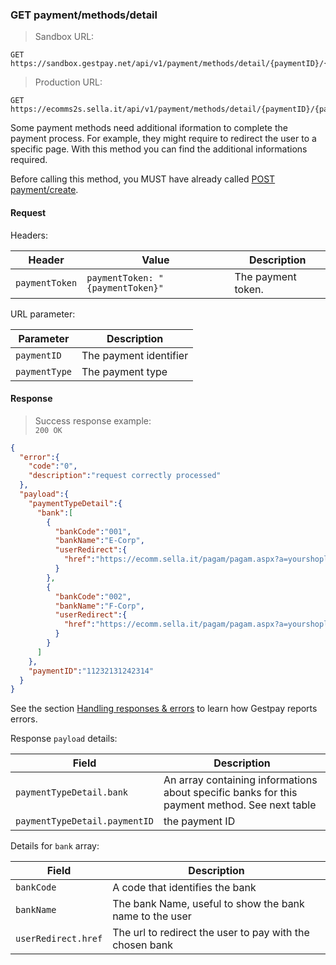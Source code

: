 ### GET payment/methods/detail


> Sandbox URL:

```
GET https://sandbox.gestpay.net/api/v1/payment/methods/detail/{paymentID}/{paymentType}
```


> Production URL: 

```
GET https://ecomms2s.sella.it/api/v1/payment/methods/detail/{paymentID}/{paymentType}
```


Some payment methods need additional iformation to complete the payment process. For example, they might require to   redirect the user to a specific page. With this method you can find the additional informations required.  
 
Before calling this method, you MUST have already called [POST payment/create](#post-payment-create). 

#### Request 

Headers: 

| Header          | Value                         | Description                                                        |
| --------------- | ----------------------------- | ------------------------------------------------------------------ |
| `paymentToken` | `paymentToken: "{paymentToken}"` | The payment token. |

URL parameter: 

| Parameter | Description | 
| --------- | ----------- | 
| `paymentID` | The payment identifier | 
| `paymentType` | The payment type | 

#### Response 

> Success response example:<br>
> `200 OK`

```json
{
  "error":{  
    "code":"0",
    "description":"request correctly processed"
  },
  "payload":{  
    "paymentTypeDetail":{  
      "bank":[  
        {  
          "bankCode":"001",
          "bankName":"E-Corp",
          "userRedirect":{  
            "href":"https://ecomm.sella.it/pagam/pagam.aspx?a=yourshoplogin&b=somePaymentToken&paymentType=thePaymentType&payment"
          }
        },
        {  
          "bankCode":"002",
          "bankName":"F-Corp",
          "userRedirect":{  
            "href":"https://ecomm.sella.it/pagam/pagam.aspx?a=yourshoplogin&b=somePaymentToken&paymentType=thePaymentType&payment"
          }
        }
      ]
    },
    "paymentID":"11232131242314"
  }
}
```

See the section [Handling responses & errors](#handling-responses-amp-errors) to learn how Gestpay reports errors.

Response `payload` details:


| Field          | Description 
| -------------- | -----------
| `paymentTypeDetail.bank` | An array containing informations about specific banks for this payment method. See next table
| `paymentTypeDetail.paymentID` | the payment ID 

Details for `bank` array: 

| Field          | Description 
| -------------- | -----------
| `bankCode` | A code that identifies the bank
| `bankName` | The bank Name, useful to show the bank name to the user
| `userRedirect.href` | The url to redirect the user to pay with the chosen bank  